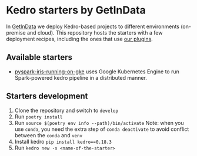 # Kedro starters by GetInData

In [GetInData](https://getindata.com/) we deploy Kedro-based projects to different environments 
(on-premise and cloud). This repository hosts the starters with a few deployment recipes, including
the ones that use [our plugins](https://github.com/search?q=topic%3Akedro-plugin+org%3Agetindata+fork%3Atrue&type=repositories).

## Available starters

* [pyspark-iris-running-on-gke](getindata_kedro_starters/pyspark-iris-running-on-gke/README.md) uses Google Kubernetes Engine to run Spark-powered kedro pipeline in a distributed manner.

## Starters development

1. Clone the repository and switch to `develop`
1. Run `poetry install`
1. Run `source $(poetry env info --path)/bin/activate`
Note: when you use `conda`, you need the extra step of `conda deactivate` to avoid conflict between the `conda` and `venv`
3. Install kedro `pip install kedro==0.18.3`
4. Run `kedro new -s <name-of-the-starter>`
